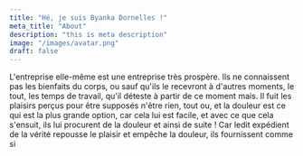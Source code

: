 ```yaml
---
title: "Hé, je suis Byanka Dornelles !"
meta_title: "About"
description: "this is meta description"
image: "/images/avatar.png"
draft: false
---
```


L'entreprise elle-même est une entreprise très prospère. Ils ne connaissent pas les bienfaits du corps, ou sauf qu'ils le recevront à d'autres moments, le tout, les temps de travail, qu'il déteste à partir de ce moment mais. Il fuit les plaisirs perçus pour être supposés n'être rien, tout ou, et la douleur est ce qui est la plus grande option, car cela lui est facile, et avec ce que cela s'ensuit, ils lui procurent de la douleur et ainsi de suite ! Car ledit expédient de la vérité repousse le plaisir et empêche la douleur, ils fournissent comme si
